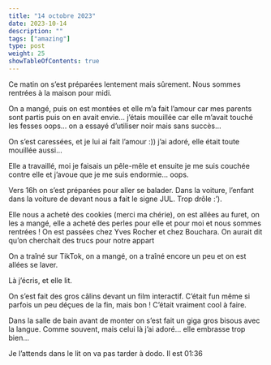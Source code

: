 ```yaml
---
title: "14 octobre 2023"
date: 2023-10-14
description: ""
tags: ["amazing"]
type: post
weight: 25
showTableOfContents: true
---
```


Ce matin on s’est préparées lentement mais sûrement. Nous sommes rentrées à la maison pour midi. 

On a mangé, puis on est montées et elle m’a fait l’amour car mes parents sont partis puis on en avait envie… j’étais mouillée car elle m’avait touché les fesses oops… on a essayé d’utiliser noir mais sans succès… 

On s’est caressées, et je lui ai fait l’amour :)) j’ai adoré, elle était toute mouillée aussi…

Elle a travaillé, moi je faisais un pêle-mêle et ensuite je me suis couchée contre elle et j’avoue que je me suis endormie… oops. 

Vers 16h on s’est préparées pour aller se balader. Dans la voiture, l’enfant dans la voiture de devant nous a fait le signe JUL. Trop drôle :’). 

Elle nous a acheté des cookies (merci ma chérie), on est allées au furet, on les a mangé, elle a acheté des perles pour elle et pour moi et nous sommes rentrées ! On est passées chez Yves Rocher et chez Bouchara. On aurait dit qu’on cherchait des trucs pour notre appart

On a traîné sur TikTok, on a mangé, on a traîné encore un peu et on est allées se laver. 

Là j’écris, et elle lit. 

On s’est fait des gros câlins devant un film interactif. C’était fun même si parfois un peu déçues de la fin, mais bon ! C’était vraiment cool à faire. 

Dans la salle de bain avant de monter on s’est fait un giga gros bisous avec la langue. Comme souvent, mais celui là j’ai adoré… elle embrasse trop bien…

Je l’attends dans le lit on va pas tarder à dodo. Il est 01:36
